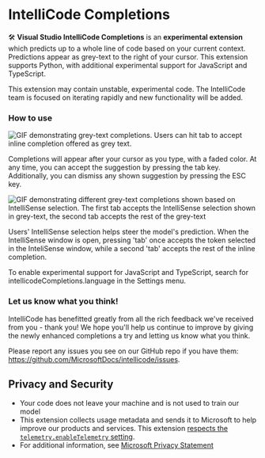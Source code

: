 # IntelliCode Completions

🛠 **Visual Studio IntelliCode Completions** is an **experimental extension** which predicts up to a whole line of code based on your current context. Predictions appear as grey-text to the right of your cursor. This extension supports Python, with additional experimental support for JavaScript and TypeScript.

This extension may contain unstable, experimental code. The IntelliCode team is focused on iterating rapidly and new functionality will be added.

### How to use

![GIF demonstrating grey-text completions. Users can hit tab to accept inline completion offered as grey text.](https://github.com/MicrosoftDocs/intellicode/raw/HEAD/images/wlc.gif "Intellicode Completions in product")

Completions will appear after your cursor as you type, with a faded color. At any time, you can accept the suggestion by pressing the tab key. Additionally, you can dismiss any shown suggestion by pressing the ESC key.

![GIF demonstrating different grey-text completions shown based on IntelliSense selection. The first tab accepts the IntelliSense selection shown in grey-text, the second tab accepts the rest of the grey-text](https://github.com/MicrosoftDocs/intellicode/raw/HEAD/images/intellisenseSelection.gif)

Users' IntelliSense selection helps steer the model's prediction. When the IntelliSense window is open, pressing 'tab' once accepts the token selected in the InteliSense window, while a second 'tab' accepts the rest of the inline completion. 

To enable experimental support for JavaScript and TypeScript, search for intellicodeCompletions.language in the Settings menu.

### Let us know what you think!

IntelliCode has benefitted greatly from all the rich feedback we've received from you - thank you! We hope you'll help us continue to improve by giving the newly enhanced completions a try and letting us know what you think.

Please report any issues you see on our GitHub repo if you have them: https://github.com/MicrosoftDocs/intellicode/issues.

## Privacy and Security

- Your code does not leave your machine and is not used to train our model
- This extension collects usage metadata and sends it to Microsoft to help improve our products and services. This extension [respects the `telemetry.enableTelemetry` setting](https://code.visualstudio.com/docs/supporting/faq#_how-to-disable-telemetry-reporting).
- For additional information, see [Microsoft Privacy Statement](https://privacy.microsoft.com/en-us/privacystatement)
